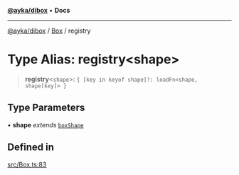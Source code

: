 [**@ayka/dibox**](../../../README.md) • **Docs**

***

[@ayka/dibox](../../../globals.md) / [Box](../README.md) / registry

# Type Alias: registry\<shape\>

> **registry**\<`shape`\>: `{ [key in keyof shape]?: loadFn<shape, shape[key]> }`

## Type Parameters

• **shape** *extends* [`boxShape`](boxShape.md)

## Defined in

[src/Box.ts:83](https://github.com/AndreyMork/dibox/blob/2bd8e5086bed82676b3941b99bf52af4c69b030c/src/Box.ts#L83)
